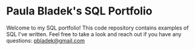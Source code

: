 # Paula Bladek's SQL Portfolio
Welcome to my SQL portfolio! This code repository contains examples of SQL I've written. Feel free to take a look and reach out if you have any questions: pbladek@gmail.com

